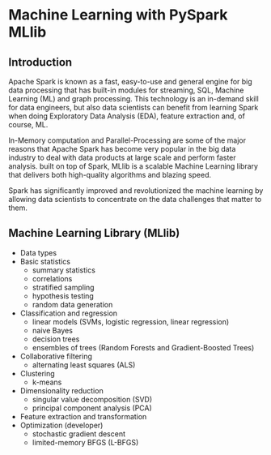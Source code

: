 # Machine Learning with PySpark MLlib

## Introduction
Apache Spark is known as a fast, easy-to-use and general engine for big data processing that has built-in modules for streaming, SQL, Machine Learning (ML) and graph processing. This technology is an in-demand skill for data engineers, but also data scientists can benefit from learning Spark when doing Exploratory Data Analysis (EDA), feature extraction and, of course, ML.


In-Memory computation and Parallel-Processing are some of the major reasons that Apache Spark has become very popular in the big data industry to deal with data products at large scale and perform faster analysis. built on top of Spark, MLlib is a scalable Machine Learning library that delivers both high-quality algorithms and blazing speed. 

Spark has significantly improved and revolutionized the machine learning by allowing data scientists to concentrate on the data challenges that matter to them. 
 
## Machine Learning Library (MLlib)

- Data types
- Basic statistics
    - summary statistics
    - correlations
    - stratified sampling
    - hypothesis testing
    - random data generation
- Classification and regression
    - linear models (SVMs, logistic regression, linear regression)
    - naive Bayes
    - decision trees
    - ensembles of trees (Random Forests and Gradient-Boosted Trees)
- Collaborative filtering
    - alternating least squares (ALS)
- Clustering
    - k-means
- Dimensionality reduction
    - singular value decomposition (SVD)
    - principal component analysis (PCA)
- Feature extraction and transformation
- Optimization (developer)
    - stochastic gradient descent
    - limited-memory BFGS (L-BFGS)
